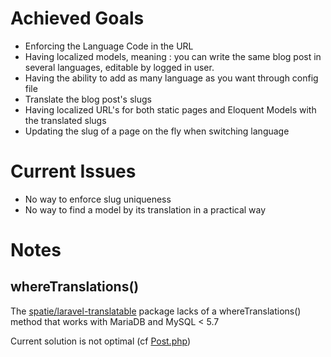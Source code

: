 # Achieved Goals

- Enforcing the Language Code in the URL
- Having localized models, meaning : you can write the same blog post in several languages, editable by logged in user.
- Having the ability to add as many language as you want through config file
- Translate the blog post's slugs
- Having localized URL's for both static pages and Eloquent Models with the translated slugs
- Updating the slug of a page on the fly when switching language


# Current Issues

- No way to enforce slug uniqueness
- No way to find a model by its translation in a practical way

# Notes
## whereTranslations()
The [spatie/laravel-translatable](https://github.com/spatie/laravel-translatable) package lacks of a whereTranslations() method that works with MariaDB and MySQL < 5.7

Current solution is not optimal (cf [Post.php](https://github.com/mydnic/Laravel-Multilingual-SEO-Example-V2/blob/master/app/Post.php))

